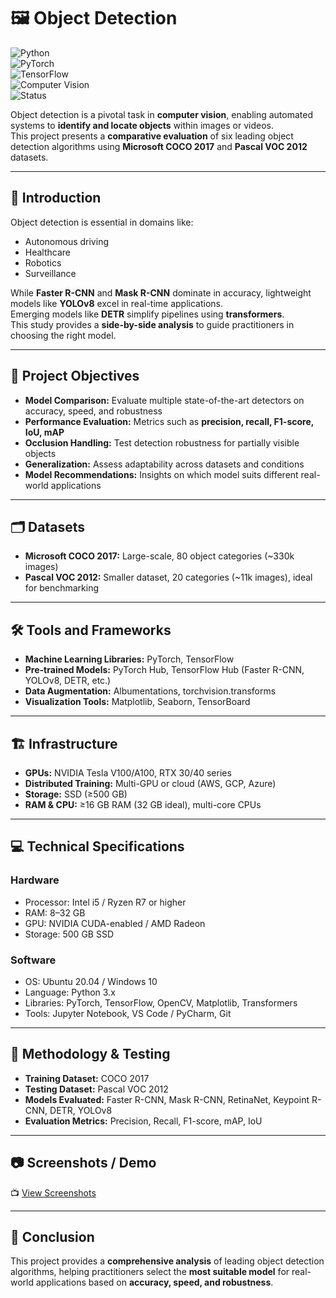 # 🖼️ Object Detection

![Python](https://img.shields.io/badge/Python-3.x-blue?logo=python)  
![PyTorch](https://img.shields.io/badge/PyTorch-Deep%20Learning-orange?logo=pytorch)  
![TensorFlow](https://img.shields.io/badge/TensorFlow-2.x-red?logo=tensorflow)  
![Computer Vision](https://img.shields.io/badge/Computer%20Vision-Object%20Detection-green)  
![Status](https://img.shields.io/badge/Status-Completed-success)

Object detection is a pivotal task in **computer vision**, enabling automated systems to **identify and locate objects** within images or videos.  
This project presents a **comparative evaluation** of six leading object detection algorithms using **Microsoft COCO 2017** and **Pascal VOC 2012** datasets.

---

## 📖 Introduction
Object detection is essential in domains like:
- Autonomous driving  
- Healthcare  
- Robotics  
- Surveillance  

While **Faster R-CNN** and **Mask R-CNN** dominate in accuracy, lightweight models like **YOLOv8** excel in real-time applications.  
Emerging models like **DETR** simplify pipelines using **transformers**.  
This study provides a **side-by-side analysis** to guide practitioners in choosing the right model.

---

## 🎯 Project Objectives
- **Model Comparison:** Evaluate multiple state-of-the-art detectors on accuracy, speed, and robustness  
- **Performance Evaluation:** Metrics such as **precision, recall, F1-score, IoU, mAP**  
- **Occlusion Handling:** Test detection robustness for partially visible objects  
- **Generalization:** Assess adaptability across datasets and conditions  
- **Model Recommendations:** Insights on which model suits different real-world applications  

---

## 🗂️ Datasets
- **Microsoft COCO 2017:** Large-scale, 80 object categories (~330k images)  
- **Pascal VOC 2012:** Smaller dataset, 20 categories (~11k images), ideal for benchmarking  

---

## 🛠️ Tools and Frameworks
- **Machine Learning Libraries:** PyTorch, TensorFlow  
- **Pre-trained Models:** PyTorch Hub, TensorFlow Hub (Faster R-CNN, YOLOv8, DETR, etc.)  
- **Data Augmentation:** Albumentations, torchvision.transforms  
- **Visualization Tools:** Matplotlib, Seaborn, TensorBoard  

---

## 🏗️ Infrastructure
- **GPUs:** NVIDIA Tesla V100/A100, RTX 30/40 series  
- **Distributed Training:** Multi-GPU or cloud (AWS, GCP, Azure)  
- **Storage:** SSD (≥500 GB)  
- **RAM & CPU:** ≥16 GB RAM (32 GB ideal), multi-core CPUs  

---

## 💻 Technical Specifications

### Hardware
- Processor: Intel i5 / Ryzen R7 or higher  
- RAM: 8–32 GB  
- GPU: NVIDIA CUDA-enabled / AMD Radeon  
- Storage: 500 GB SSD  

### Software
- OS: Ubuntu 20.04 / Windows 10  
- Language: Python 3.x  
- Libraries: PyTorch, TensorFlow, OpenCV, Matplotlib, Transformers  
- Tools: Jupyter Notebook, VS Code / PyCharm, Git  

---

## 🧪 Methodology & Testing
- **Training Dataset:** COCO 2017  
- **Testing Dataset:** Pascal VOC 2012  
- **Models Evaluated:** Faster R-CNN, Mask R-CNN, RetinaNet, Keypoint R-CNN, DETR, YOLOv8  
- **Evaluation Metrics:** Precision, Recall, F1-score, mAP, IoU  

---

## 📷 Screenshots / Demo
📺 [View Screenshots](https://drive.google.com/drive/folders/1B16QTKhVF7yr5YsWVF9TMkfyy292qBsE?usp=sharing)

---

## 📌 Conclusion
This project provides a **comprehensive analysis** of leading object detection algorithms, helping practitioners select the **most suitable model** for real-world applications based on **accuracy, speed, and robustness**.
